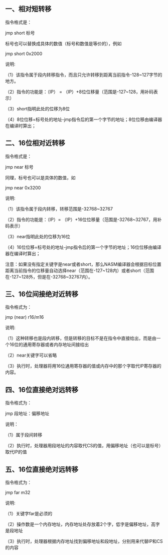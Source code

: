 
## 一、相对短转移

指令格式是：

jmp short 标号

标号也可以替换成具体的数值（标号和数值是等价的），例如

jmp short 0x2000

说明:

（1）该指令属于段内转移指令，而且只允许转移到距离当前指令-128~127字节的地方。

（2）指令的功能是：（IP） = （IP）+8位位移量（范围是-127~128，用补码表示）

（3）short指明此处的位移为8位

（4）8位位移=标号处的地址-jmp指令后的第一个字节的地址；8位位移由编译器在编译时算出；

## 二、16位相对近转移

指令格式是：

jmp near 标号

同理，标号也可以是具体的数值，如

jmp near 0x3200

说明:

（1）该指令属于段内转移，转移范围是-32768~32767

（2）指令的功能是：（IP）= （IP）+16位位移量（范围是-32768~32767，用补码表示）

（3）near指明此处的位移为16位

（4）16位位移=标号处的地址-jmp指令后的第一个字节的地址；16位位移由编译器在编译时算出；

注意：如果没有指定关键字是near或者short，那么NASM编译器会根据目标位置距离当前指令的位移量自动选择near（范围在-127~128内）或者short（范围在-127~128外，但是在-32768~32767内）。

## 三、16位间接绝对近转移

指令格式为：

jmp (near)  r16/m16

说明:

（1）这种转移也是段内转移，但是转移的目标不是在指令中直接给出，而是由一个16位的通用寄存器或者内存地址间接给出

（2）near关键字可以省略

（3）执行时，处理器将用16位通用寄存器的值或内存中的那个字取代IP寄存器的内容。

## 四、16位直接绝对远转移

指令格式为：

jmp 段地址：偏移地址

说明：

（1）属于段间转移

（2）执行时，处理器用段地址的内容取代CS的值，用偏移地址（也可以是标号）取代IP的值

## 五、16位直接绝对远转移

指令格式为：

jmp far m32

说明:

（1）关键字far是必须的

（2）操作数是一个内存地址，内存地址处存放着2个字，低字是偏移地址，高字是段地址

（3）执行时，处理器根据内存地址找到偏移地址和段地址，分别用来代替IP和CS的内容